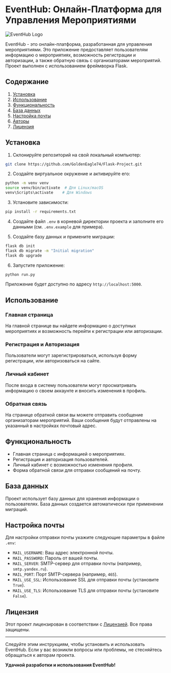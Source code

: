 # EventHub: Онлайн-Платформа для Управления Мероприятиями

![EventHub Logo](https://eventhub.net/client/assets/logo.1b57315e.png)

EventHub - это онлайн-платформа, разработанная для управления мероприятиями. Это приложение предоставляет пользователям информацию о мероприятиях, возможность регистрации и авторизации, а также обратную связь с организаторами мероприятий. Проект выполнен с использованием фреймворка Flask.

## Содержание

1. [Установка](#установка)
2. [Использование](#использование)
3. [Функциональность](#функциональность)
4. [База данных](#база-данных)
5. [Настройка почты](#настройка-почты)
6. [Авторы](#авторы)
7. [Лицензия](#лицензия)

## Установка

1. Склонируйте репозиторий на свой локальный компьютер:

```bash
git clone https://github.com/GoldenEagle74/Flask-Project.git
```

2. Создайте виртуальное окружение и активируйте его:

```bash
python -m venv venv
source venv/bin/activate  # Для Linux/macOS
venv\Scripts\activate    # Для Windows
```

3. Установите зависимости:

```bash
pip install -r requirements.txt
```

4. Создайте файл `.env` в корневой директории проекта и заполните его данными (см. `.env.example` для примера).

5. Создайте базу данных и примените миграции:

```bash
flask db init
flask db migrate -m "Initial migration"
flask db upgrade
```

6. Запустите приложение:

```bash
python run.py
```

Приложение будет доступно по адресу `http://localhost:5000`.

## Использование

### Главная страница

На главной странице вы найдете информацию о доступных мероприятиях и возможность перейти к регистрации или авторизации.

### Регистрация и Авторизация

Пользователи могут зарегистрироваться, используя форму регистрации, или авторизоваться на сайте.

### Личный кабинет

После входа в систему пользователи могут просматривать информацию о своем аккаунте и вносить изменения в профиль.

### Обратная связь

На странице обратной связи вы можете отправить сообщение организаторам мероприятий. Ваши сообщения будут отправлены на указанный в настройках почтовый адрес.

## Функциональность

- Главная страница с информацией о мероприятиях.
- Регистрация и авторизация пользователей.
- Личный кабинет с возможностью изменения профиля.
- Форма обратной связи для отправки сообщений на почту.

## База данных

Проект использует базу данных для хранения информации о пользователях. База данных создается автоматически при применении миграций.

## Настройка почты

Для настройки отправки почты укажите следующие параметры в файле `.env`:

- `MAIL_USERNAME`: Ваш адрес электронной почты.
- `MAIL_PASSWORD`: Пароль от вашей почты.
- `MAIL_SERVER`: SMTP-сервер для отправки почты (например, `smtp.yandex.ru`).
- `MAIL_PORT`: Порт SMTP-сервера (например, `465`).
- `MAIL_USE_SSL`: Использование SSL для отправки почты (установите `True`).
- `MAIL_USE_TLS`: Использование TLS для отправки почты (установите `False`).

## Лицензия

Этот проект лицензирован в соответствии с [Лицензией](LICENSE). Все права защищены.

---

Следуйте этим инструкциям, чтобы установить и использовать EventHub. Если у вас возникли вопросы или проблемы, не стесняйтесь обращаться к авторам проекта.

**Удачной разработки и использования EventHub!**